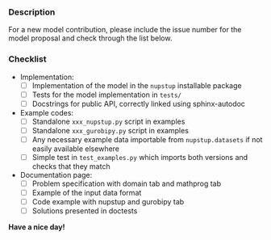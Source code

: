 <!-- Provide a general summary of your proposed changes in the Title field above -->

### Description
<!-- Describe your changes in detail -->

For a new model contribution, please include the issue number for the model proposal and check through the list below.

### Checklist
<!-- go over following points. check them with an `x` if they are completed, (they turn into clickable checkboxes once the PR is submitted, so no need to do everything at once) -->

- Implementation:
  - [ ] Implementation of the model in the `nupstup` installable package
  - [ ] Tests for the model implementation in `tests/`
  - [ ] Docstrings for public API, correctly linked using sphinx-autodoc
- Example codes:
  - [ ] Standalone `xxx_nupstup.py` script in examples
  - [ ] Standalone `xxx_gurobipy.py` script in examples
  - [ ] Any necessary example data importable from `nupstup.datasets` if not easily available elsewhere
  - [ ] Simple test in `test_examples.py` which imports both versions and checks that they match
- Documentation page:
  - [ ] Problem specification with domain tab and mathprog tab
  - [ ] Example of the input data format
  - [ ] Code example with nupstup and gurobipy tab
  - [ ] Solutions presented in doctests

**Have a nice day!**